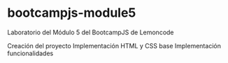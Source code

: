# bootcampjs-module5

Laboratorio del Módulo 5 del BootcampJS de Lemoncode

Creación del proyecto
Implementación HTML y CSS base
Implementación funcionalidades
